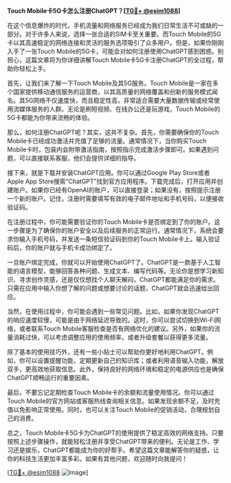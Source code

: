 **Touch Mobile卡5G卡怎么注册ChatGPT？[[TG💪+ @esim1088](https://t.me/s/esim1088)]**

在这个信息爆炸的时代，手机流量和网络服务已经成为我们日常生活不可或缺的一部分。对于许多人来说，选择一张合适的SIM卡至关重要。而Touch Mobile的5G卡以其高速稳定的网络连接和灵活的服务选项吸引了众多用户。但是，如果你刚刚入手了一张Touch Mobile的5G卡，可能会对如何注册使用ChatGPT感到困惑。别担心，这篇文章将为你详细讲解Touch Mobile卡5G卡注册ChatGPT的全过程，帮助你轻松上手。

首先，让我们来了解一下Touch Mobile及其5G服务。Touch Mobile是一家在多个国家提供移动通信服务的运营商，以其高质量的网络覆盖和创新的服务模式闻名。其5G网络不仅速度快，而且稳定性高，非常适合需要大量数据传输或经常使用流媒体服务的人群。无论是刷短视频、在线办公还是玩游戏，Touch Mobile的5G卡都能为你带来流畅的体验。

那么，如何注册ChatGPT呢？其实，这并不复杂。首先，你需要确保你的Touch Mobile卡已经成功激活并充值了足够的流量。通常情况下，当你购买Touch Mobile卡时，包装内会附带激活指南，按照指示完成激活步骤即可。如果遇到问题，可以直接联系客服，他们会提供详细的指导。

接下来，就是下载并安装ChatGPT应用。你可以通过Google Play Store或者Apple App Store搜索“ChatGPT”找到官方应用程序。下载完成后，打开应用并创建账户。如果你已经有OpenAI的账户，可以直接登录；如果没有，按照提示注册一个新的账户。记住，注册时需要填写有效的电子邮件地址和手机号码，以便接收验证码。

在注册过程中，你可能需要验证你的Touch Mobile卡是否绑定到了你的账户。这一步骤是为了确保你的账户安全以及后续服务的正常运行。通常情况下，系统会要求你输入手机号码，并发送一条短信验证码到你的Touch Mobile卡上。输入验证码后，你的账户就与手机卡成功绑定了。

一旦账户绑定完成，你就可以开始使用ChatGPT了。ChatGPT是一款基于人工智能的语言模型，能够回答各种问题、生成文本、编写代码等。无论你是想学习新知识、寻求创作灵感，还是仅仅想找个人聊天解闷，ChatGPT都能满足你的需求。只需在应用中输入你想了解的问题或想要讨论的话题，ChatGPT就会迅速给出回应。

当然，在使用过程中，你可能会遇到一些常见问题。比如，如果你发现ChatGPT的响应速度较慢，可能是由于网络延迟导致的。这时，你可以尝试切换到Wi-Fi网络，或者联系Touch Mobile客服检查是否有网络优化的建议。另外，如果你的流量消耗过快，可以考虑调整应用的使用频率，或者升级套餐以获得更多流量。

除了基本的使用技巧外，还有一些小贴士可以帮助你更好地利用ChatGPT。例如，你可以设置提醒功能，定期更新自己的知识库；或者利用语音输入功能，解放双手，更高效地获取信息。此外，保持良好的网络环境和稳定的电源供应也是确保ChatGPT顺畅运行的重要因素。

最后，不要忘记定期检查Touch Mobile卡的余额和流量使用情况。你可以通过Touch Mobile的官方网站或客服热线查询相关信息。如果发现余额不足，及时充值以免影响正常使用。同时，也可以关注Touch Mobile的促销活动，合理规划自己的消费。

总之，Touch Mobile卡5G卡为ChatGPT的使用提供了稳定高效的网络支持。只要按照上述步骤操作，就能轻松注册并享受ChatGPT带来的便利。无论是工作、学习还是娱乐，ChatGPT都能成为你的好帮手。希望这篇文章能解答你的疑惑，让你的科技生活更加丰富多彩。如果有其他问题，欢迎随时向我提问！

[[TG💪+ @esim1088](https://t.me/s/esim1088) ![Image](https://i.postimg.cc/4NQfJmqS/Snipaste-2025-05-13-00-14-12.png)]
